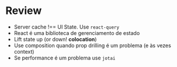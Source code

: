 # Review

- Server cache !== UI State. Use `react-query` 
- React é uma biblioteca de gerenciamento de estado
- Lift state up (or down! **colocation**)
- Use composition quando prop drilling é um problema (e às vezes context)
- Se performance é um problema use `jotai`
